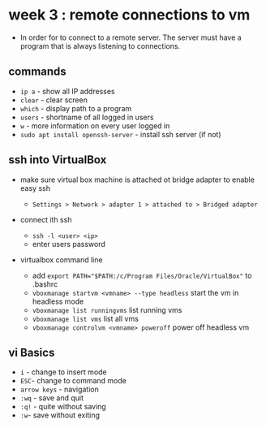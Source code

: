 # week 3 : remote connections to vm

- In order for to connect to a remote server. The server must have a program that is always listening to connections.

## commands

- `ip a` - show all IP addresses
- `clear` - clear screen
- `which` - display path to a program
- `users` - shortname of all logged in users
- `w` - more information on every user logged in
- `sudo apt install openssh-server` - install ssh server (if not)

## ssh into VirtualBox

- make sure virtual box machine is attached ot bridge adapter to enable easy ssh
    - `Settings > Network > adapter 1 > attached to > Bridged adapter`

- connect ith ssh
  - `ssh -l <user> <ip>`
  - enter users password

- virtualbox command line
  - add `export PATH="$PATH:/c/Program Files/Oracle/VirtualBox"` to .bashrc
  - `vboxmanage startvm <vmname> --type headless` start the vm in headless mode
  - `vboxmanage list runningvms` list running vms
  - `vboxmanage list vms` list all vms
  - `vboxmanage controlvm <vmname> poweroff` power off headless vm

## vi Basics
- `i` - change to insert mode
- `ESC`- change to command mode
- `arrow keys` - navigation
- `:wq` - save and quit
- `:q!` - quite without saving
- `:w`- save without exiting